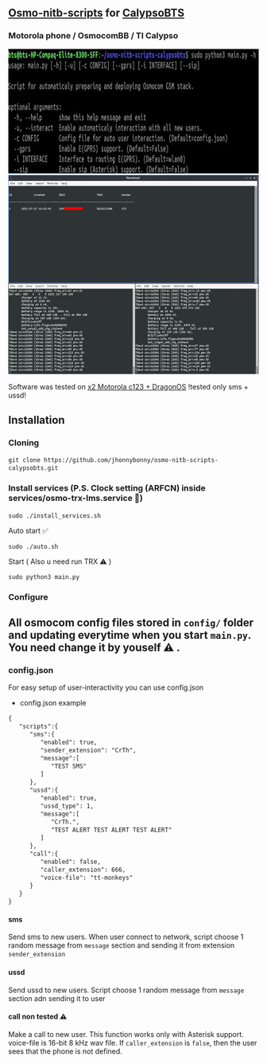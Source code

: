 ## [Osmo-nitb-scripts](https://github.com/godfuzz3r/osmo-nitb-scripts) for [CalypsoBTS](https://osmocom.org/projects/baseband/wiki/CalypsoBTS)
### Motorola phone / OsmocomBB / TI Calypso



<img src="https://raw.githubusercontent.com/jhonnybonny/osmo-nitb-scripts-calypsobts/main/doc/img/TERM.jpg" width="650" height="250">

<img src="https://raw.githubusercontent.com/jhonnybonny/osmo-nitb-scripts-calypsobts/main/doc/img/IMG.jpg" width="650" height="400">

Software was tested on [x2 Motorola c123 + DragonOS](https://cemaxecuter.com/) !tested only sms + ussd!

## Installation

### Cloning
```
git clone https://github.com/jhonnybonny/osmo-nitb-scripts-calypsobts.git
```
### Install services (P.S. Clock setting (ARFCN) inside services/osmo-trx-lms.service 🤪)
```
sudo ./install_services.sh
```
Auto start ✅
```
sudo ./auto.sh
```
Start ( Also u need run TRX ⚠️ )
```
sudo python3 main.py
```


### Configure
## All osmocom config files stored in `config/` folder and updating everytime when you start `main.py`. You need change it by youself ⚠️ .
### config.json
For easy setup of user-interactivity you can use config.json
- config.json example
```
{
   "scripts":{
      "sms":{
         "enabled": true,
         "sender_extension": "CrTh",
         "message":[
            "TEST SMS"
         ]
      },
      "ussd":{
         "enabled": true,
         "ussd_type": 1,
         "message":[
            "CrTh.",
            "TEST ALERT TEST ALERT TEST ALERT"
         ]
      },
      "call":{
         "enabled": false,
         "caller_extension": 666,
         "voice-file": "tt-monkeys"
      }
   }
}
```
#### sms
Send sms to new users. When user connect to network, script choose 1 random message from ```message``` section and sending it from extension ```sender_extension```

#### ussd
Send ussd to new users. Script choose 1 random message from ```message``` section adn sending it to user

#### call non tested ⚠️
Make a call to new user. This function works only with Asterisk support. voice-file is 16-bit 8 kHz wav file. If ```caller_extension``` is ```false```, then the user sees that the phone is not defined.
